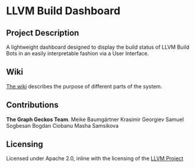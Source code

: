 # LLVM Build Dashboard

## Project Description
A lightweight dashboard designed to display the build status of LLVM Build Bots 
in an easily interpretable fashion via a User Interface.

## Wiki
[The wiki](https://github.com/googleinterns/step240-2020/wiki) describes the purpose of different parts of the
system.

## Contributions
**The Graph Geckos Team**.
Meike Baumgärtner
Krasimir Georgiev
Samuel Sogbesan
Bogdan Ciobanu
Masha Samsikova

## Licensing
Licensed under Apache 2.0, inline with the licensing of the [LLVM Project](https://github.com/llvm/llvm-project)